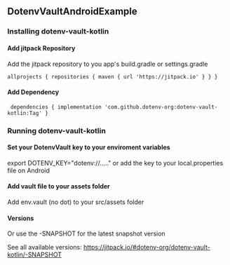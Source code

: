 ## DotenvVaultAndroidExample


### Installing dotenv-vault-kotlin

#### Add jitpack Repository

Add the jitpack repository to you app's build.gradle or settings.gradle


`
		allprojects {
				repositories {
					maven { url 'https://jitpack.io' }
				}
			}
`
  
 
 #### Add Dependency
 
` 
		dependencies {
			implementation 'com.github.dotenv-org:dotenv-vault-kotlin:Tag'
		}
`




### Running dotenv-vault-kotlin

#### Set your DotenvVault key to your enviroment variables 
export DOTENV_KEY="dotenv://....."
or
add the key to your local.properties file on Android


#### Add vault file to your assets folder
Add env.vault (no dot) to your src/assets folder


#### Versions
Or use the -SNAPSHOT for the latest snapshot version

See all available versions: 
https://jitpack.io/#dotenv-org/dotenv-vault-kotlin/-SNAPSHOT
